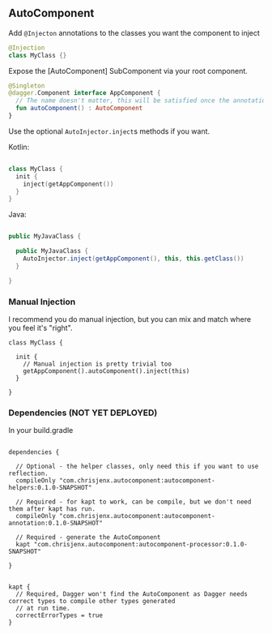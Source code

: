 ## AutoComponent


Add `@Injecton` annotations to the classes you want the component to inject

```kotlin
@Injection
class MyClass {}

```


Expose the [AutoComponent] SubComponent via your root component.

```kotlin
@Singleton
@dagger.Component interface AppComponent {
  // The name doesn't matter, this will be satisfied once the annotation processor has run.
  fun autoComponent() : AutoComponent
}
```

Use the optional `AutoInjector.inject`s methods if you want.

Kotlin:

```kotlin

class MyClass {
  init {
    inject(getAppComponent())
  }
}

```

Java:

```java

public MyJavaClass {

  public MyJavaClass {
    AutoInjector.inject(getAppComponent(), this, this.getClass())
  }

}

```


### Manual Injection

I recommend you do manual injection, but you can mix and match where you feel it's "right".


```
class MyClass {

  init {
    // Manual injection is pretty trivial too
    getAppComponent().autoComponent().inject(this)
  }

}

```


### Dependencies (NOT YET DEPLOYED)

In your build.gradle

```

dependencies {

  // Optional - the helper classes, only need this if you want to use reflection.
  compileOnly "com.chrisjenx.autocomponent:autocomponent-helpers:0.1.0-SNAPSHOT"

  // Required - for kapt to work, can be compile, but we don't need them after kapt has run.
  compileOnly "com.chrisjenx.autocomponent:autocomponent-annotation:0.1.0-SNAPSHOT"

  // Required - generate the AutoComponent
  kapt "com.chrisjenx.autocomponent:autocomponent-processor:0.1.0-SNAPSHOT"

}


kapt {
  // Required, Dagger won't find the AutoComponent as Dagger needs correct types to compile other types generated
  // at run time.
  correctErrorTypes = true
}

```